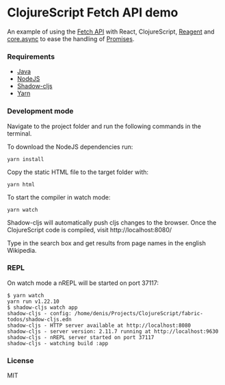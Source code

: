 # ClojureScript Fetch API demo

An example of using the [Fetch API](https://developer.mozilla.org/en-US/docs/Web/API/Fetch_API) with React, ClojureScript, [Reagent](https://reagent-project.github.io/) and [core.async](https://github.com/clojure/core.async/) to ease the handling of [Promises](https://clojurescript.org/guides/promise-interop).

### Requirements

* [Java](https://adoptopenjdk.net/)
* [NodeJS](https://nodejs.org/)
* [Shadow-cljs](https://shadow-cljs.org/)
* [Yarn](https://yarnpkg.com/)

### Development mode

Navigate to the project folder and run the following commands in the terminal.

To download the NodeJS dependencies run:

```
yarn install
```

Copy the static HTML file to the target folder with:

```
yarn html
```

To start the compiler in watch mode:

```
yarn watch
```

Shadow-cljs will automatically push cljs changes to the browser.
Once the ClojureScript code is compiled, visit http://localhost:8080/

Type in the search box and get results from page names in the english Wikipedia.

### REPL

On watch mode a nREPL will be started on port 37117:

```
$ yarn watch
yarn run v1.22.10
$ shadow-cljs watch app
shadow-cljs - config: /home/denis/Projects/ClojureScript/fabric-todos/shadow-cljs.edn
shadow-cljs - HTTP server available at http://localhost:8080
shadow-cljs - server version: 2.11.7 running at http://localhost:9630
shadow-cljs - nREPL server started on port 37117
shadow-cljs - watching build :app
```
### License

MIT


